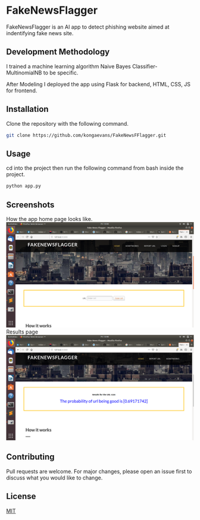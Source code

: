 # FakeNewsFlagger
FakeNewsFlagger is an AI app to detect phishing website aimed at indentifying fake news site.

## Development Methodology
I trained a machine learning algorithm Naive Bayes Classifier- MultinomialNB to be specific.

After Modeling I deployed the app using Flask for backend, HTML, CSS, JS for frontend.

## Installation
Clone the repository with the following command.

```bash
git clone https://github.com/kongaevans/FakeNewsFFlagger.git
```

## Usage
cd into the project then run the following command from bash inside the project.
```bash
python app.py 
```
## Screenshots
 How the app home page looks like.
![App Home](screenshots/Screenshot_from_2019-05-03_13-44-38.png)
 Results page
![Prediction page](screenshots/prediction_page.png)

## Contributing
Pull requests are welcome. For major changes, please open an issue first to discuss what you would like to change.

## License
[MIT](https://choosealicense.com/licenses/mit/)




